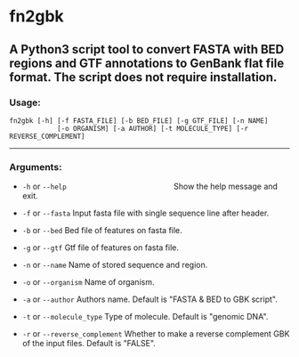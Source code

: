 # fn2gbk
**A Python3 script tool to convert FASTA with BED regions and GTF annotations to GenBank flat file format.
The script does not require installation.**
---

### Usage: 

```python3
fn2gbk [-h] [-f FASTA_FILE] [-b BED_FILE] [-g GTF_FILE] [-n NAME] 
            [-o ORGANISM] [-a AUTHOR] [-t MOLECULE_TYPE] [-r REVERSE_COMPLEMENT]
```

---

### Arguments:

+  `-h` or `--help`$~~~~~~~~~~~~~~~~~~~~~~~~~~~~~~~~~~~~~~~~~~~~~~~~~$Show the help message and exit.
 
+  `-f` or `--fasta`               Input fasta file with single sequence line after header.
                        
+  `-b` or `--bed`                 Bed file of features on fasta file.
  
+  `-g` or `--gtf`                 Gtf file of features on fasta file.
  
+  `-n` or `--name`                Name of stored sequence and region.
  
+  `-o` or `--organism`             Name of organism.
 
+  `-a` or `--author`               Authors name. Default is "FASTA & BED to GBK script".
 
+  `-t` or `--molecule_type`       Type of molecule. Default is "genomic DNA".
  
+  `-r` or `--reverse_complement`  Whether to make a reverse complement GBK of the input files. Default is "FALSE".
